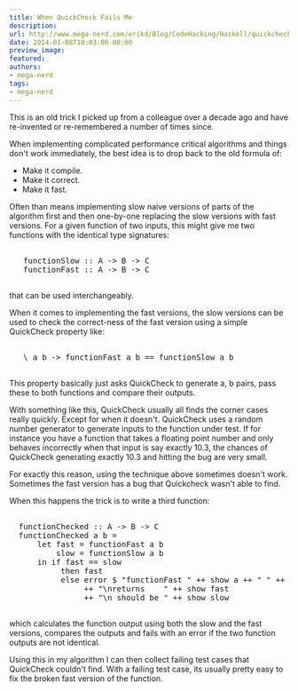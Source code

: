 ```yaml
---
title: When QuickCheck Fails Me
description:
url: http://www.mega-nerd.com/erikd/Blog/CodeHacking/Haskell/quickcheck_fail.html
date: 2014-01-08T10:03:00-00:00
preview_image:
featured:
authors:
- mega-nerd
tags:
- mega-nerd
---
```




<p>
This is an old trick I picked up from a colleague over a decade ago and have
re-invented or re-remembered a number of times since.
</p>

<p>
When implementing complicated performance critical algorithms and things
don't work immediately, the best idea is to drop back to the old formula of:
</p>

<ul>
<li>Make it compile.</li>
<li>Make it correct.</li>
<li>Make it fast.</li>
</ul>

<p>
Often than means implementing slow naive versions of parts of the algorithm
first and then one-by-one replacing the slow versions with fast versions.
For a given function of two inputs, this might give me two functions with the
identical type signatures:
</p>

<pre class="code">

   functionSlow :: A -&gt; B -&gt; C
   functionFast :: A -&gt; B -&gt; C

</pre>

<p>
that can be used interchangeably.
</p>

<p>
When it comes to implementing the fast versions, the slow versions can be used
to check the correct-ness of the fast version using a simple QuickCheck property
like:
</p>

<pre class="code">

   \ a b -&gt; functionFast a b == functionSlow a b

</pre>

<p>
This property basically just asks QuickCheck to generate a, b pairs, pass these
to both functions and compare their outputs.
</p>

<p>
With something like this, QuickCheck usually all finds the corner cases really
quickly.
Except for when it doesn't.
QuickCheck uses a random number generator to generate inputs to the function
under test.
If for instance you have a function that takes a floating point number and only
behaves incorrectly when that input is say exactly 10.3, the chances of QuickCheck
generating exactly 10.3 and hitting the bug are very small.
</p>

<p>
For exactly this reason, using the technique above sometimes doesn't work.
Sometimes the fast version has a bug that Quickcheck wasn't able to find.
</p>

<p>
When this happens the trick is to write a third function:
</p>

<pre class="code">

  functionChecked :: A -&gt; B -&gt; C
  functionChecked a b =
      let fast = functionFast a b
          slow = functionSlow a b
      in if fast == slow
           then fast
           else error $ &quot;functionFast &quot; ++ show a ++ &quot; &quot; ++ show b
                ++ &quot;\nreturns    &quot; ++ show fast
                ++ &quot;\n should be &quot; ++ show slow

</pre>

<p>
which calculates the function output using both the slow and the fast versions,
compares the outputs and fails with an error if the two function outputs are not
identical.
</p>


<p>
Using this in my algorithm I can then collect failing test cases that QuickCheck
couldn't find.
With a failing test case, its usually pretty easy to fix the broken fast
version of the function.
</p>


